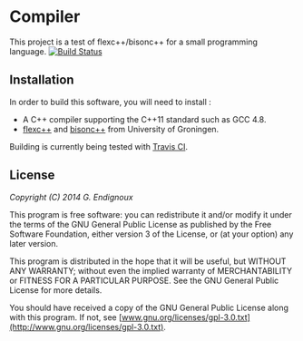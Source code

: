 # Compiler

This project is a test of flexc++/bisonc++ for a small programming language. [![Build Status](https://travis-ci.org/gendx/compiler.png?branch=master)](https://travis-ci.org/gendx/compiler)


## Installation

In order to build this software, you will need to install :
* A C++ compiler supporting the C++11 standard such as GCC 4.8.
* [flexc++](http://flexcpp.sourceforge.net/) and [bisonc++](http://bisoncpp.sourceforge.net/) from University of Groningen.

Building is currently being tested with [Travis CI](https://travis-ci.org).


## License

*Copyright (C) 2014  G. Endignoux*

This program is free software: you can redistribute it and/or modify it under the terms of the GNU General Public License as published by the Free Software Foundation, either version 3 of the License, or (at your option) any later version.

This program is distributed in the hope that it will be useful, but WITHOUT ANY WARRANTY; without even the implied warranty of MERCHANTABILITY or FITNESS FOR A PARTICULAR PURPOSE. See the GNU General Public License for more details.

You should have received a copy of the GNU General Public License along with this program. If not, see [www.gnu.org/licenses/gpl-3.0.txt](http://www.gnu.org/licenses/gpl-3.0.txt).

